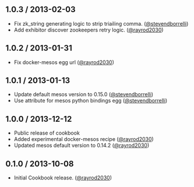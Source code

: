 ## 1.0.3 / 2013-02-03

* Fix zk_string generating logic to strip triailing comma. ([@stevendborrelli][])
* Add exhibitor discover zookeepers retry logic. ([@rayrod2030][])

## 1.0.2 / 2013-01-31

* Fix docker-mesos egg url ([@rayrod2030][])

## 1.0.1 / 2013-01-13

* Update default mesos version to 0.15.0 ([@stevendborrelli][])
* Use attribute for mesos python bindings egg ([@stevendborrelli][])

## 1.0.0 / 2013-12-12

* Public release of cookbook
* Added experimental docker-mesos recipe ([@rayrod2030][])
* Updated mesos default version to 0.14.2 ([@rayrod2030][])

## 0.1.0 / 2013-10-08

* Initial Cookbook release. ([@rayrod2030][])

[@rayrod2030]: https://github.com/rayrod2030
[@stevendborrelli]: https://github.com/stevendborrelli
